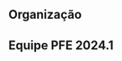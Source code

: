 <script setup>
import { VPTeamMembers } from 'vitepress/theme'
</script>


<!--@include: @/report/resumo.md-->

<script>
const a = {
  members24_1: [
    {
      avatar: "https://media.licdn.com/dms/image/C5103AQEOCjELDx5ajA/profile-displayphoto-shrink_800_800/0/1517465490173?e=1714003200&v=beta&t=8ZRnaxdyEzryRQViqNk6_-B4G72lMULu5xFGh4tfId8",
      name: "Rafael Corsi",
      title: "Orientador",
      links: [
        {
          icon: "linkedin",
          link: "https://www.linkedin.com/in/rafael-corsi-ferrão-624238116/"
        }, {
          icon: "github",
          link: "https://github.com/rafaelcorsi"
        }
      ]
    }, {
      avatar: "https://media.licdn.com/dms/image/C4E03AQEpCgpnDSn1Rg/profile-displayphoto-shrink_400_400/0/1617900258233?e=1714003200&v=beta&t=3E9dMYeFAvXG_k_Ktv9598Qnim9UO1141zZQCum2mGI",
      name: "Giancarlo Ruggiero",
      title: "Desenvolvedor",
      links: [
        {
          icon: "linkedin",
          link: "https://www.linkedin.com/in/giancarlo-vr/"
        }, {
          icon: "github",
          link: "https://github.com/gianvr"
        }
      ]
    }, {
      avatar: "https://media.licdn.com/dms/image/D4D03AQGHydd8FnBOdA/profile-displayphoto-shrink_400_400/0/1707877218390?e=1714003200&v=beta&t=OqbtDvw0qaaZ7Lx7iykHOWjNEAe5KISyyJstXY6Omjk",
      name: "Luciano Felix",
      title: "Desenvolvedor",
      links: [
        {
          icon: "linkedin",
          link: "https://www.linkedin.com/in/luciano-felix/"
        }, {
          icon: "github",
          link: "https://github.com/FelixLuciano"
        }
      ]
    }, {
      avatar: "https://media.licdn.com/dms/image/D4E03AQFt5YSf5FbxKg/profile-displayphoto-shrink_200_200/0/1666467108985?e=2147483647&v=beta&t=b0XQGht56s_SqQ4i46sv17sWOQ9g3Bbtv8yh1XFbKtg",
      name: "Tiago Seixas",
      title: "Desenvolvedor",
      links: [
        {
          icon: "linkedin",
          link: "https://www.linkedin.com/in/tiago-seixas-bb9614254/"
        }, {
          icon: "github",
          link: "https://github.com/TiagoSeixas2103"
        }
      ]
    },
  ],
  org: [
    {
      avatar: "https://media.licdn.com/dms/image/C4D0BAQF6iPH2r0sRCA/company-logo_200_200/0/1630470864507/cti_renato_archer_logo?e=1716422400&v=beta&t=IXE8hu6bInWiNoIVn--Z6Cm4Hd-5ywIkS6h6Txvzb0w",
      name: "CTI Renato Archer",
      title: "Realização",
      links: [
        {
          icon: "linkedin",
          link: "https://www.linkedin.com/company/cti-renato-archer/"
        }
      ]
    }, {
      avatar: "https://media.licdn.com/dms/image/D4E03AQG3diHhspG70w/profile-displayphoto-shrink_800_800/0/1665021953301?e=1714003200&v=beta&t=4G8s6U3TEc9sP6ziTJSFfIQnScdIDrYayt5sHjwIij8",
      name: "Saulo Finco",
      title: "Mentor",
      links: [
        {
          icon: "linkedin",
          link: "https://www.linkedin.com/in/saulofinco"
        }
      ]
    }
  ],
}
</script>

## Organização

<VPTeamMembers :members="a.org" />

## Equipe PFE 2024.1

<VPTeamMembers :members="a.members24_1" />
